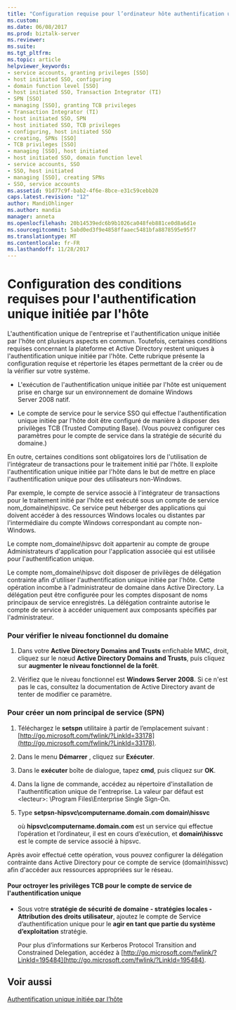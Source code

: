 ```yaml
---
title: "Configuration requise pour l’ordinateur hôte authentification unique initiée par | Documents Microsoft"
ms.custom: 
ms.date: 06/08/2017
ms.prod: biztalk-server
ms.reviewer: 
ms.suite: 
ms.tgt_pltfrm: 
ms.topic: article
helpviewer_keywords:
- service accounts, granting privileges [SSO]
- host initiated SSO, configuring
- domain function level [SSO]
- host initiated SSO, Transaction Integrator (TI)
- SPN [SSO]
- managing [SSO], granting TCB privileges
- Transaction Integrator (TI)
- host initiated SSO, SPN
- host initiated SSO, TCB privileges
- configuring, host initiated SSO
- creating, SPNs [SSO]
- TCB privileges [SSO]
- managing [SSO], host initiated
- host initiated SSO, domain function level
- service accounts, SSO
- SSO, host initiated
- managing [SSO], creating SPNs
- SSO, service accounts
ms.assetid: 91d77c9f-bab2-4f6e-8bce-e31c59cebb20
caps.latest.revision: "12"
author: MandiOhlinger
ms.author: mandia
manager: anneta
ms.openlocfilehash: 20b14539edc6b9b1026ca048feb881ce0d8a6d1e
ms.sourcegitcommit: 5abd0ed3f9e4858ffaaec5481bfa8878595e95f7
ms.translationtype: MT
ms.contentlocale: fr-FR
ms.lasthandoff: 11/28/2017
---
```

# <a name="how-to-configure-requirements-for-host-initiated-sso"></a>Configuration des conditions requises pour l'authentification unique initiée par l'hôte
L'authentification unique de l'entreprise et l'authentification unique initiée par l'hôte ont plusieurs aspects en commun. Toutefois, certaines conditions requises concernant la plateforme et Active Directory restent uniques à l'authentification unique initiée par l'hôte. Cette rubrique présente la configuration requise et répertorie les étapes permettant de la créer ou de la vérifier sur votre système.  
  
-   L'exécution de l'authentification unique initiée par l'hôte est uniquement prise en charge sur un environnement de domaine Windows Server 2008 natif.  
  
-   Le compte de service pour le service SSO qui effectue l'authentification unique initiée par l'hôte doit être configuré de manière à disposer des privilèges TCB (Trusted Computing Base). (Vous pouvez configurer ces paramètres pour le compte de service dans la stratégie de sécurité du domaine.)  
  
 En outre, certaines conditions sont obligatoires lors de l'utilisation de l'intégrateur de transactions pour le traitement initié par l'hôte. Il exploite l'authentification unique initiée par l'hôte dans le but de mettre en place l'authentification unique pour des utilisateurs non-Windows.  
  
 Par exemple, le compte de service associé à l'intégrateur de transactions pour le traitement initié par l'hôte est exécuté sous un compte de service nom_domaine\hipsvc. Ce service peut héberger des applications qui doivent accéder à des ressources Windows locales ou distantes par l'intermédiaire du compte Windows correspondant au compte non-Windows.  
  
 Le compte nom_domaine\hipsvc doit appartenir au compte de groupe Administrateurs d'application pour l'application associée qui est utilisée pour l'authentification unique.  
  
 Le compte nom_domaine\hipsvc doit disposer de privilèges de délégation contrainte afin d'utiliser l'authentification unique initiée par l'hôte. Cette opération incombe à l'administrateur de domaine dans Active Directory. La délégation peut être configurée pour les comptes disposant de noms principaux de service enregistrés. La délégation contrainte autorise le compte de service à accéder uniquement aux composants spécifiés par l'administrateur.  
  
### <a name="to-check-your-domain-function-level"></a>Pour vérifier le niveau fonctionnel du domaine  
  
1.  Dans votre **Active Directory Domains and Trusts** enfichable MMC, droit, cliquez sur le nœud **Active Directory Domains and Trusts**, puis cliquez sur **augmenter le niveau fonctionnel de la forêt**.  
  
2.  Vérifiez que le niveau fonctionnel est **Windows Server 2008**. Si ce n'est pas le cas, consultez la documentation de Active Directory avant de tenter de modifier ce paramètre.  
  
### <a name="to-create-an-spn"></a>Pour créer un nom principal de service (SPN)  
  
1.  Téléchargez le **setspn** utilitaire à partir de l’emplacement suivant : [http://go.microsoft.com/fwlink/?LinkId=33178](http://go.microsoft.com/fwlink/?LinkId=33178).  
  
2.  Dans le menu **Démarrer** , cliquez sur **Exécuter**.  
  
3.  Dans le **exécuter** boîte de dialogue, tapez **cmd**, puis cliquez sur **OK**.  
  
4.  Dans la ligne de commande, accédez au répertoire d'installation de l'authentification unique de l'entreprise. La valeur par défaut est \<lecteur\>: \Program Files\Enterprise Single Sign-On.  
  
5.  Type **setpsn-hipsvc\computername.domain.com domain\hissvc**  
  
     où **hipsvc\computername.domain.com** est un service qui effectue l’opération et l’ordinateur, il est en cours d’exécution, et **domain\hissvc** est le compte de service associé à hipsvc.  
  
 Après avoir effectué cette opération, vous pouvez configurer la délégation contrainte dans Active Directory pour ce compte de service (domain\hissvc) afin d'accéder aux ressources appropriées sur le réseau.  
  
#### <a name="to-give-tcb-privileges-for-the-sso-service-account"></a>Pour octroyer les privilèges TCB pour le compte de service de l'authentification unique  
  
-   Sous votre **stratégie de sécurité de domaine - stratégies locales - Attribution des droits utilisateur**, ajoutez le compte de Service d’authentification unique pour le **agir en tant que partie du système d’exploitation** stratégie.  
  
     Pour plus d’informations sur Kerberos Protocol Transition and Constrained Delegation, accédez à [http://go.microsoft.com/fwlink/?LinkId=195484](http://go.microsoft.com/fwlink/?LinkId=195484).  
  
## <a name="see-also"></a>Voir aussi  
 [Authentification unique initiée par l’hôte](../core/host-initiated-sso.md)